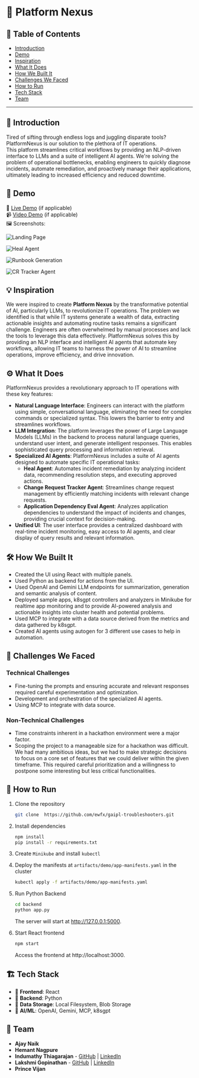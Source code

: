 # 🚀 Platform Nexus

## 📌 Table of Contents
- [Introduction](#introduction)
- [Demo](#demo)
- [Inspiration](#inspiration)
- [What It Does](#what-it-does)
- [How We Built It](#how-we-built-it)
- [Challenges We Faced](#challenges-we-faced)
- [How to Run](#how-to-run)
- [Tech Stack](#tech-stack)
- [Team](#team)

---

## 🎯 Introduction

Tired of sifting through endless logs and juggling disparate tools? 
PlatformNexus is our solution to the plethora of IT operations.  
This platform streamlines critical workflows by providing an NLP-driven interface to LLMs and a suite of intelligent AI agents.  We're solving the problem of operational bottlenecks, enabling engineers to quickly diagnose incidents, automate remediation, and proactively manage their applications, ultimately leading to increased efficiency and reduced downtime.


## 🎥 Demo
🔗 [Live Demo](#) (if applicable)  
📹 [Video Demo](artifacts/demo/PlatformNexus.mp4) (if applicable)  
🖼️ Screenshots:

![Landing Page](./artifacts/demo/landing-page.png)

![Heal Agent](./artifacts/demo/heal-agent.png)

![Runbook Generation](./artifacts/demo/runbook-gen.png)

![CR Tracker Agent](./artifacts/demo/cr-tracker.png)

## 💡 Inspiration

We were inspired to create **Platform Nexus** by the transformative potential of AI, particularly LLMs, to revolutionize IT operations. The problem we identified is that while IT systems generate a wealth of data, extracting actionable insights and automating routine tasks remains a significant challenge. Engineers are often overwhelmed by manual processes and lack the tools to leverage this data effectively. PlatformNexus solves this by providing an NLP interface and intelligent AI agents that automate key workflows, allowing IT teams to harness the power of AI to streamline operations, improve efficiency, and drive innovation.


## ⚙️ What It Does

PlatformNexus provides a revolutionary approach to IT operations with these key features:

- **Natural Language Interface**: Engineers can interact with the platform using simple, conversational language, eliminating the need for complex commands or specialized syntax.  This lowers the barrier to entry and streamlines workflows.   
- **LLM Integration**: The platform leverages the power of Large Language Models (LLMs) in the backend to process natural language queries, understand user intent, and generate intelligent responses.  This enables sophisticated query processing and information retrieval.   
- **Specialized AI Agents**: PlatformNexus includes a suite of AI agents designed to automate specific IT operational tasks:
   - **Heal Agent**: Automates incident remediation by analyzing incident data, recommending resolution steps, and executing approved actions.    
   - **Change Request Tracker Agent**: Streamlines change request management by efficiently matching incidents with relevant change requests.    
   - **Application Dependency Eval Agent**: Analyzes application dependencies to understand the impact of incidents and changes, providing crucial context for decision-making.    
- **Unified UI**: The user interface provides a centralized dashboard with real-time incident monitoring, easy access to AI agents, and clear display of query results and relevant information. 


## 🛠️ How We Built It
- Created the UI using React with multiple panels.
- Used Python as backend for actions from the UI.
- Used OpenAI and Gemini LLM endpoints for summarization, generation and semantic analysis of content.
- Deployed sample apps, k8sgpt controllers and analyzers in Minikube for realtime app monitoring and to provide AI-powered analysis and actionable insights into cluster health and potential problems. 
- Used MCP to integrate with a data source derived from the metrics and data gathered by k8sgpt.
- Created AI agents using autogen for 3 different use cases to help in automation.

## 🚧 Challenges We Faced
### Technical Challenges ###
- Fine-tuning the prompts and ensuring accurate and relevant responses required careful experimentation and optimization.
- Development and orchestration of the specialized AI agents. 
- Using MCP to integrate with data source.
### Non-Technical Challenges ###
- Time constraints inherent in a hackathon environment were a major factor.
- Scoping the project to a manageable size for a hackathon was difficult. We had many ambitious ideas, but we had to make strategic decisions to focus on a core set of features that we could deliver within the given timeframe. This required careful prioritization and a willingness to postpone some interesting but less critical functionalities.


## 🏃 How to Run
1. Clone the repository  
   ```sh
   git clone  https://github.com/ewfx/gaipl-troubleshooters.git
   ```
2. Install dependencies  
   ```sh
   npm install
   pip install -r requirements.txt
   ```
3. Create `Minikube` and install `kubectl`
4. Deploy the manifests at `artifacts/demo/app-manifests.yaml` in the cluster  
   ```sh
   kubectl apply -f artifacts/demo/app-manifests.yaml
   ```
5. Run Python Backend  
   ```sh
   cd backend
   python app.py
   ```
   The server will start at http://127.0.0.1:5000.

6. Start React frontend  
   ```sh
   npm start
   ```
   Access the frontend at http://localhost:3000.


   

## 🏗️ Tech Stack
- 🔹 **Frontend**: React
- 🔹 **Backend**: Python
- 🔹 **Data Storage**: Local Filesystem, Blob Storage
- 🔹 **AI/ML**: OpenAI, Gemini, MCP, k8sgpt

## 👥 Team
- **Ajay Naik**
- **Hemant Nagpure**
- **Indumathy Thiagarajan** - [GitHub](https://github.com/t-indumathy) | [LinkedIn](https://linkedin.com/in/indumathy-thiagarajan)
- **Lakshmi Gopinathan** - [GitHub](https://github.com/lakshmigpnthn) | [LinkedIn](https://linkedin.com/in/lakshmigpnthn)
- **Prince Vijan**
